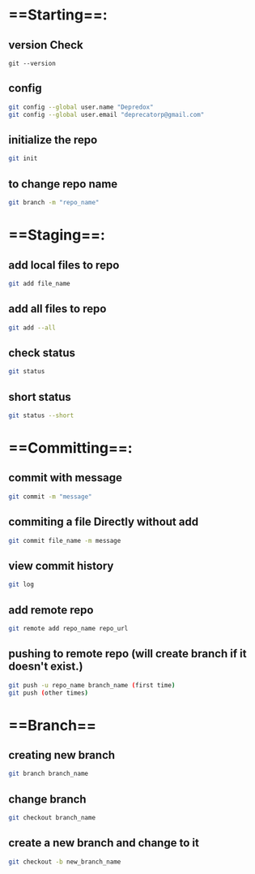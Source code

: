 # ==Starting==:
## version Check
```shell
git --version
```
## config
```sh
git config --global user.name "Depredox"
git config --global user.email "deprecatorp@gmail.com"
```
## initialize the repo
```sh
git init 
```
## to change repo name
```sh
git branch -m "repo_name"
```

# ==Staging==:
## add local files to repo
```sh
git add file_name
```
## add all files to repo
```sh
git add --all
```
## check status
```sh
git status
```
## short status
```sh
git status --short
```

# ==Committing==:
## commit with message
```sh
git commit -m "message"
```
## commiting a file Directly without add
```sh
git commit file_name -m message
```
## view commit history
```sh
git log
```
## add remote repo
```sh
git remote add repo_name repo_url
```
## pushing to remote repo (will create branch if it doesn't exist.)
```sh
git push -u repo_name branch_name (first time)
git push (other times)
```
# ==Branch==
##  creating new branch
```sh
git branch branch_name
```
## change branch 
```sh
git checkout branch_name
```
## create a new branch and change to it
```sh
git checkout -b new_branch_name
```